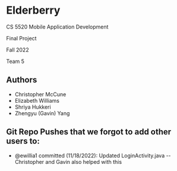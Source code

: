 # Elderberry
CS 5520 Mobile Application Development 

Final Project

Fall 2022

Team 5

## Authors
* Christopher McCune
* Elizabeth Williams
* Shriya Hukkeri
* Zhengyu (Gavin) Yang

## Git Repo Pushes that we forgot to add other users to:
* @ewillia1 committed (11/18/2022): Updated LoginActivity.java -- Christopher and Gavin also helped with this
